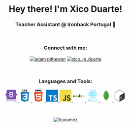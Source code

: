<h1 align="center">Hey there! I'm Xico Duarte!</h1>
<h3 align="center">Teacher Assistant @ Ironhack Portugal 🚀</h3>

<br>

<h3 align="center">Connect with me:</h3>
<p align="center">
  <a href="https://www.linkedin.com/in/fcaramez" target="blank"><img align="center"
      src="https://raw.githubusercontent.com/rahuldkjain/github-profile-readme-generator/master/src/images/icons/Social/linked-in-alt.svg"
      alt="adam pithewan" height="30" width="40" /></a> 
  <a href="https://instagram.com/xico_m_duarte" target="blank"><img align="center"
      src="https://raw.githubusercontent.com/rahuldkjain/github-profile-readme-generator/master/src/images/icons/Social/instagram.svg"
      alt="xico_m_duarte" height="30" width="40" /></a> 
</p>
<br>
<h3 align="center">Languages and Tools:</h3>
<p align="center">
 <a href="https://getbootstrap.com" target="_blank" rel="noreferrer">
    <img src="https://raw.githubusercontent.com/devicons/devicon/master/icons/bootstrap/bootstrap-plain-wordmark.svg"
      alt="bootstrap" width="40" height="40" /> 
  </a> 
  <a href="https://www.w3schools.com/css/" target="_blank"
    rel="noreferrer"> <img
      src="https://raw.githubusercontent.com/devicons/devicon/master/icons/css3/css3-original-wordmark.svg" alt="css3"
      width="40" height="40" /> 
  </a> 
  <a href="https://www.w3.org/html/" target="_blank" rel="noreferrer"> <img
      src="https://raw.githubusercontent.com/devicons/devicon/master/icons/html5/html5-original-wordmark.svg"
      alt="html5" width="40" height="40" /> 
  </a> 
  <a href="https://www.typescriptlang.org/" target="_blank" rel="noreferrer"> <img
      src="https://raw.githubusercontent.com/devicons/devicon/master/icons/typescript/typescript-original.svg"
      alt="typescript" width="40" height="40" /> 
  </a> 
  <a href="https://developer.mozilla.org/en-US/docs/Web/JavaScript" target="_blank"
    rel="noreferrer"> <img
      src="https://raw.githubusercontent.com/devicons/devicon/master/icons/javascript/javascript-original.svg"
      alt="javascript" width="40" height="40" /> 
  </a> 
  </a> 
  <a href="https://nodejs.org" target="_blank" rel="noreferrer"> <img
      src="https://raw.githubusercontent.com/devicons/devicon/master/icons/nodejs/nodejs-original-wordmark.svg"
      alt="nodejs" width="40" height="40" /> 
  </a>  
  <a href="https://reactjs.org/" target="_blank" rel="noreferrer"> <img
      src="https://raw.githubusercontent.com/devicons/devicon/master/icons/react/react-original-wordmark.svg"
      alt="react" width="40" height="40" /> 
  </a> 
  <a href="https://www.mongodb.com/" target="_blank" rel="noreferrer"> <img
      src="https://raw.githubusercontent.com/devicons/devicon/master/icons/mongodb/mongodb-original.svg" alt="mongodb" width="40"
      height="40" /> 
  </a> 
  <a href="https://www.gnu.org/software/bash/" target="_blank" rel="noreferrer"> <img
      src="https://raw.githubusercontent.com/devicons/devicon/master/icons/bash/bash-original.svg" alt="mongodb" width="40"
      height="40" /> 
  </a> 
  </p>

<br>

<p align="center" ><img align="center"
    src="https://github-readme-stats.vercel.app/api/top-langs?username=fcaramez&show_icons=true&locale=en&bg_color=0d1117&text_color=ffffff&layout=compact"
    alt="fcaramez" 
    bg_color=#808080/></p>
<br>

